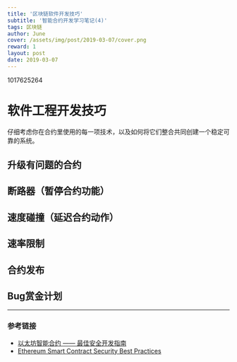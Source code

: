 ```yaml
---
title: '区块链软件开发技巧'
subtitle: '智能合约开发学习笔记(4)'
tags: 区块链
author: June
cover: /assets/img/post/2019-03-07/cover.png
reward: 1
layout: post
date: 2019-03-07
---
```

1017625264
# 软件工程开发技巧

仔细考虑你在合约里使用的每一项技术，以及如何将它们整合共同创建一个稳定可靠的系统。

## 升级有问题的合约



## 断路器（暂停合约功能）

## 速度碰撞（延迟合约动作）

## 速率限制
## 合约发布

## Bug赏金计划



---

### 参考链接

* [以太坊智能合约 —— 最佳安全开发指南](https://github.com/ConsenSys/smart-contract-best-practices/blob/master/README-zh.md)
* [Ethereum Smart Contract Security Best Practices](https://consensys.github.io/smart-contract-best-practices/)

